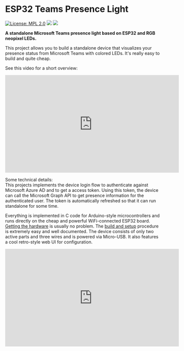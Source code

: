 # ESP32 Teams Presence Light

[![License: MPL 2.0](https://img.shields.io/badge/License-MPL%202.0-brightgreen.svg)](https://opensource.org/licenses/MPL-2.0)
![](https://github.com/toblum/ESPTeamsPresence/workflows/BuildAndRelease/badge.svg)
![](https://img.shields.io/github/v/release/toblum/ESPTeamsPresence)


**A standalone Microsoft Teams presence light based on ESP32 and RGB neopixel LEDs.**

This project allows you to build a standalone device that visualizes your presence status from Microsoft Teams with colored LEDs. It's really easy to build and quite cheap.

See this video for a short overview:  
<iframe width="560" height="315" src="https://www.youtube.com/embed/MHl5En8YuxQ" frameborder="0" allow="accelerometer; autoplay; encrypted-media; gyroscope; picture-in-picture" allowfullscreen></iframe>

Some technical details:  
This projects implements the device login flow to authenticate against Microsoft Azure AD and to get a access token. Using this token, the device can call the Microsoft Graph API to get presence information for the authenticated user. The token is automatically refreshed so that it can run standalone for some time.

Everything is implemented in C code for Arduino-style microcontrollers and runs directly on the cheap and powerful WiFi-connected ESP32 board. [Getting the hardware](https://toblum.github.io/ESPTeamsPresence/#/buy) is usually no problem. The [build and setup](https://youtu.be/DH3zN3nLk9w) procedure is extremely easy and well documented. The device consists of only two active parts and three wires and is powered via Micro-USB. It also features a cool retro-style web UI for configuration.

<iframe width="560" height="315" src="https://www.youtube.com/embed/3qcatKaqbU4" frameborder="0" allow="accelerometer; autoplay; encrypted-media; gyroscope; picture-in-picture" allowfullscreen></iframe>